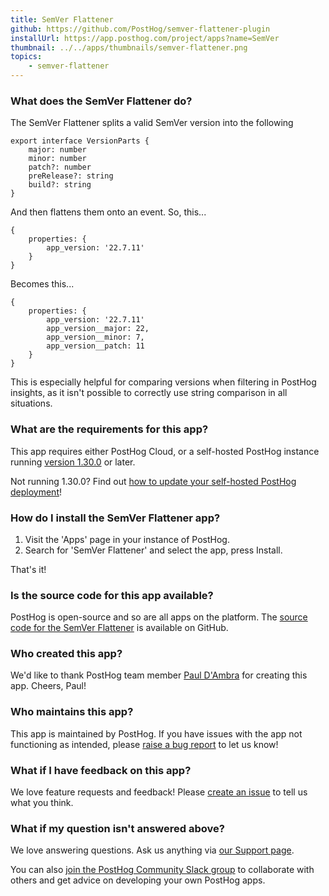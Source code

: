 ```yaml
---
title: SemVer Flattener
github: https://github.com/PostHog/semver-flattener-plugin
installUrl: https://app.posthog.com/project/apps?name=SemVer
thumbnail: ../../apps/thumbnails/semver-flattener.png
topics:
    - semver-flattener
---
```


### What does the SemVer Flattener do?

The SemVer Flattener splits a valid SemVer version into the following 

```
export interface VersionParts {
    major: number
    minor: number
    patch?: number
    preRelease?: string
    build?: string
}
```

And then flattens them onto an event. So, this...

```
{
    properties: {
        app_version: '22.7.11'
    }
}
```

Becomes this...


```
{
    properties: {
        app_version: '22.7.11'
        app_version__major: 22,
        app_version__minor: 7,
        app_version__patch: 11
    }
}
```

This is especially helpful for comparing versions when filtering in PostHog insights, as it isn't possible to correctly use string comparison in all situations. 

### What are the requirements for this app?

This app requires either PostHog Cloud, or a self-hosted PostHog instance running [version 1.30.0](https://posthog.com/blog/the-posthog-array-1-30-0) or later.

Not running 1.30.0? Find out [how to update your self-hosted PostHog deployment](https://posthog.com/docs/runbook/upgrading-posthog)!

### How do I install the SemVer Flattener app?

1. Visit the 'Apps' page in your instance of PostHog.
2. Search for 'SemVer Flattener' and select the app, press Install.

That's it!

### Is the source code for this app available?

PostHog is open-source and so are all apps on the platform. The [source code for the SemVer Flattener](https://github.com/PostHog/semver-flattener-plugin) is available on GitHub.

### Who created this app?

We'd like to thank PostHog team member [Paul D'Ambra](https://github.com/pauldambra) for creating this app. Cheers, Paul!

### Who maintains this app?

This app is maintained by PostHog. If you have issues with the app not functioning as intended, please [raise a bug report](https://github.com/PostHog/posthog/issues/new?assignees=&labels=bug&template=bug_report.md) to let us know!

### What if I have feedback on this app?

We love feature requests and feedback! Please [create an issue](https://github.com/PostHog/posthog/issues/new?assignees=&labels=enhancement%2C+feature&template=feature_request.md) to tell us what you think.

### What if my question isn't answered above?

We love answering questions. Ask us anything via [our Support page](/questions).

You can also [join the PostHog Community Slack group](/slack) to collaborate with others and get advice on developing your own PostHog apps.
